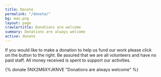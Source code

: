 ```yaml
---
title: Donate
permalink: "/donate/"
bg: man.png
layout: page
crawlertitle: Donations are welcome
summary: Donations are always welcome
active: donate
---
```


If you would like to make a donation to help us fund our work please click on the button to the right. Be assured that we are all volunteers and have no paid staff. All money received is spent to support our activities.

{% donate 5NX2M6XYJKNVE "Donations are always welcome" %}
